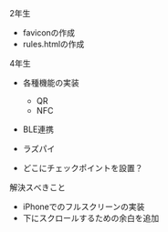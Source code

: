 2年生
- faviconの作成
- rules.htmlの作成

4年生
- 各種機能の実装
    - QR
    - NFC
- BLE連携
- ラズパイ

- どこにチェックポイントを設置？

解決スべきこと
- iPhoneでのフルスクリーンの実装
- 下にスクロールするための余白を追加